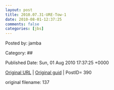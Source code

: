 ```yaml
---
layout: post
title: 2010.07.31-URE-Tow-1
date: 2010-08-01-12:37:25
comments: false
categories: [jbs]
---
```




 

Posted by: jamba

Category: ## 


Published Date: Sun, 01 Aug 2010 17:37:25 +0000 

<a href="http://factorq.net/2010/08/01/jeep-escapades-and-damages/dsc09229_1/">Original URL</a> | <a href="http://factorq.files.wordpress.com/2010/08/dsc09229_1.jpg">Original guid</a> | PostID= 390

 original filename: 137